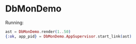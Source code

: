# DbMonDemo

Running:

```elixir
ast = DbMonDemo.render(1..50)
{:ok, app_pid} = DbMonDemo.AppSupervisor.start_link(ast)
```